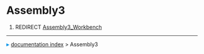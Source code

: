 # Assembly3
1.  REDIRECT [Assembly3_Workbench](Assembly3_Workbench.md)



---
![](images/Right_arrow.png) [documentation index](../README.md) > Assembly3
